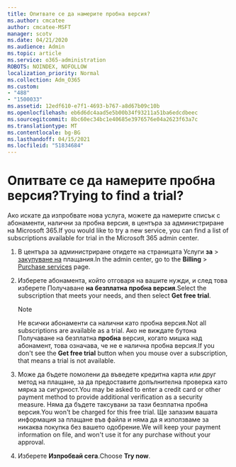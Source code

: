 ```yaml
---
title: Опитвате се да намерите пробна версия?
ms.author: cmcatee
author: cmcatee-MSFT
manager: scotv
ms.date: 04/21/2020
ms.audience: Admin
ms.topic: article
ms.service: o365-administration
ROBOTS: NOINDEX, NOFOLLOW
localization_priority: Normal
ms.collection: Adm_O365
ms.custom:
- "488"
- "1500033"
ms.assetid: 12edf610-e7f1-4693-b767-a8d67b09c10b
ms.openlocfilehash: eb6d6dc4aad5e5b00b34f93211a51ba6edcdbeec
ms.sourcegitcommit: 8bc60ec34bc1e40685e3976576e04a2623f63a7c
ms.translationtype: MT
ms.contentlocale: bg-BG
ms.lasthandoff: 04/15/2021
ms.locfileid: "51834684"
---
```

# <a name="trying-to-find-a-trial"></a><span data-ttu-id="f66ae-102">Опитвате се да намерите пробна версия?</span><span class="sxs-lookup"><span data-stu-id="f66ae-102">Trying to find a trial?</span></span>

<span data-ttu-id="f66ae-103">Ако искате да изпробвате нова услуга, можете да намерите списък с абонаменти, налични за пробна версия, в центъра за администриране на Microsoft 365.</span><span class="sxs-lookup"><span data-stu-id="f66ae-103">If you would like to try a new service, you can find a list of subscriptions available for trial in the Microsoft 365 admin center.</span></span>
  
1. <span data-ttu-id="f66ae-104">В центъра за администриране отидете на страницата Услуги **за** \> [закупуване на](https://go.microsoft.com/fwlink/p/?linkid=868433) плащания.</span><span class="sxs-lookup"><span data-stu-id="f66ae-104">In the admin center, go to the **Billing** \> [Purchase services](https://go.microsoft.com/fwlink/p/?linkid=868433) page.</span></span>

2. <span data-ttu-id="f66ae-105">Изберете абонамента, който отговаря на вашите нужди, и след това изберете Получаване  **на безплатна пробна версия**.</span><span class="sxs-lookup"><span data-stu-id="f66ae-105">Select the subscription that meets your needs, and then select  **Get free trial**.</span></span>

    > [!NOTE]
    > <span data-ttu-id="f66ae-106">Не всички абонаменти са налични като пробна версия.</span><span class="sxs-lookup"><span data-stu-id="f66ae-106">Not all subscriptions are available as a trial.</span></span> <span data-ttu-id="f66ae-107">Ако не виждате бутона Получаване на безплатна **пробна** версия, когато мишка над абонамент, това означава, че не е налична пробна версия.</span><span class="sxs-lookup"><span data-stu-id="f66ae-107">If you don't see the **Get free trial** button when you mouse over a subscription, that means a trial is not available.</span></span>
  
3. <span data-ttu-id="f66ae-108">Може да бъдете помолени да въведете кредитна карта или друг метод на плащане, за да предоставите допълнителна проверка като мярка за сигурност.</span><span class="sxs-lookup"><span data-stu-id="f66ae-108">You may be asked to enter a credit card or other payment method to provide additional verification as a security measure.</span></span> <span data-ttu-id="f66ae-109">Няма да бъдете таксувани за тази безплатна пробна версия.</span><span class="sxs-lookup"><span data-stu-id="f66ae-109">You won't be charged for this free trial.</span></span> <span data-ttu-id="f66ae-110">Ще запазим вашата информация за плащане във файла и няма да я използваме за никаква покупка без вашето одобрение.</span><span class="sxs-lookup"><span data-stu-id="f66ae-110">We will keep your payment information on file, and won't use it for any purchase without your approval.</span></span>

4. <span data-ttu-id="f66ae-111">Изберете **Изпробвай сега**.</span><span class="sxs-lookup"><span data-stu-id="f66ae-111">Choose **Try now**.</span></span>